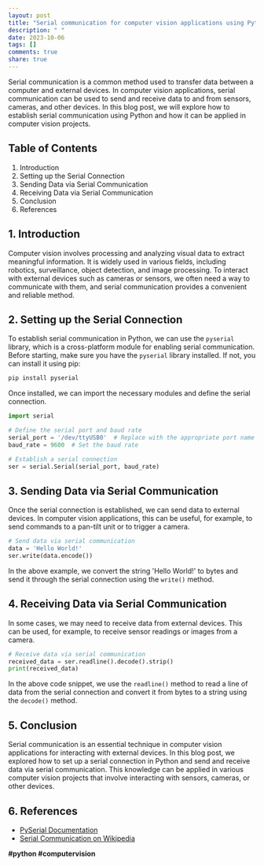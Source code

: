 ```yaml
---
layout: post
title: "Serial communication for computer vision applications using Python"
description: " "
date: 2023-10-06
tags: []
comments: true
share: true
---
```


Serial communication is a common method used to transfer data between a computer and external devices. In computer vision applications, serial communication can be used to send and receive data to and from sensors, cameras, and other devices. In this blog post, we will explore how to establish serial communication using Python and how it can be applied in computer vision projects.

## Table of Contents
1. Introduction
2. Setting up the Serial Connection
3. Sending Data via Serial Communication
4. Receiving Data via Serial Communication
5. Conclusion
6. References

## 1. Introduction
Computer vision involves processing and analyzing visual data to extract meaningful information. It is widely used in various fields, including robotics, surveillance, object detection, and image processing. To interact with external devices such as cameras or sensors, we often need a way to communicate with them, and serial communication provides a convenient and reliable method.

## 2. Setting up the Serial Connection
To establish serial communication in Python, we can use the `pyserial` library, which is a cross-platform module for enabling serial communication. Before starting, make sure you have the `pyserial` library installed. If not, you can install it using pip:

```python
pip install pyserial
```

Once installed, we can import the necessary modules and define the serial connection.

```python
import serial

# Define the serial port and baud rate
serial_port = '/dev/ttyUSB0'  # Replace with the appropriate port name
baud_rate = 9600  # Set the baud rate

# Establish a serial connection
ser = serial.Serial(serial_port, baud_rate)
```

## 3. Sending Data via Serial Communication
Once the serial connection is established, we can send data to external devices. In computer vision applications, this can be useful, for example, to send commands to a pan-tilt unit or to trigger a camera.

```python
# Send data via serial communication
data = 'Hello World!'
ser.write(data.encode())
```

In the above example, we convert the string 'Hello World!' to bytes and send it through the serial connection using the `write()` method.

## 4. Receiving Data via Serial Communication
In some cases, we may need to receive data from external devices. This can be used, for example, to receive sensor readings or images from a camera.

```python
# Receive data via serial communication
received_data = ser.readline().decode().strip()
print(received_data)
```

In the above code snippet, we use the `readline()` method to read a line of data from the serial connection and convert it from bytes to a string using the `decode()` method.

## 5. Conclusion
Serial communication is an essential technique in computer vision applications for interacting with external devices. In this blog post, we explored how to set up a serial connection in Python and send and receive data via serial communication. This knowledge can be applied in various computer vision projects that involve interacting with sensors, cameras, or other devices.

## 6. References
- [PySerial Documentation](https://pyserial.readthedocs.io/en/latest/)
- [Serial Communication on Wikipedia](https://en.wikipedia.org/wiki/Serial_communication)

**#python #computervision**